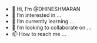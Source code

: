 - 👋 Hi, I’m @DHINESHMARAN
- 👀 I’m interested in ...
- 🌱 I’m currently learning ...
- 💞️ I’m looking to collaborate on ...
- 📫 How to reach me ...

<!---
DHINESHMARAN/DHINESHMARAN is a ✨ special ✨ repository because its `README.md` (this file) appears on your GitHub profile.
You can click the Preview link to take a look at your changes.
--->
